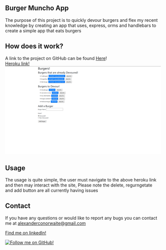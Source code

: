 ## Burger Muncho App

The purpose of this project is to quickly devour burgers and flex my recent knowledge by creating an app that uses, express, orms and handlebars to create a simple app that eats burgers

## How does it work?

A link to the project on GitHub can be found [Here](https://github.com/Alex-Waite/BurgerMuncho)!<br>
[Heroku link!](https://gentle-tor-23673.herokuapp.com/)
![Screenshot of app](public/assets/img/screeny.png)

## Usage
The usage is quite simple, the user must navigate to the above heroku link and then may interact with the site,
Please note the delete, regurngetate and add button are all currently having issues

## Contact
If you have any questions or would like to report any bugs you can contact me at alexanderconorwaite@gmail.com

[Find me on linkedIn!](https://www.linkedin.com/in/alexander-waite-005165199/) 
  
[![Follow me on GitHub!](https://img.shields.io/github/followers/alex-waite?label=Follow%20me%20on%20GitHub%21&style=social)](https://github.com/alex-waite)